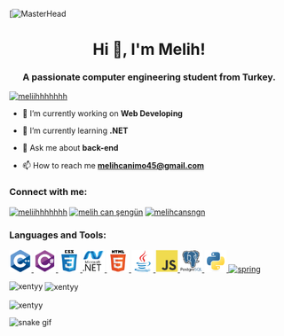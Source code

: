 [![MasterHead](https://novasta.com.tr/2022nin-populer-programlama-dilleri/)
<h1 align="center">Hi 👋, I'm Melih!</h1>
<h3 align="center">A passionate computer engineering student from Turkey.</h3>

<p align="left"> <a href="https://twitter.com/meliihhhhhhh" target="blank"><img src="https://img.shields.io/twitter/follow/meliihhhhhhh?logo=twitter&style=for-the-badge" alt="meliihhhhhhh" /></a> </p>

- 🔭 I’m currently working on **Web Developing**

- 🌱 I’m currently learning **.NET**

- 💬 Ask me about **back-end**

- 📫 How to reach me **melihcanimo45@gmail.com**

<h3 align="left">Connect with me:</h3>
<p align="left">
<a href="https://twitter.com/meliihhhhhhh" target="blank"><img align="center" src="https://raw.githubusercontent.com/rahuldkjain/github-profile-readme-generator/master/src/images/icons/Social/twitter.svg" alt="meliihhhhhhh" height="30" width="40" /></a>
<a href="https://linkedin.com/in/melih can şengün" target="blank"><img align="center" src="https://raw.githubusercontent.com/rahuldkjain/github-profile-readme-generator/master/src/images/icons/Social/linked-in-alt.svg" alt="melih can şengün" height="30" width="40" /></a>
<a href="https://instagram.com/melihcansngn" target="blank"><img align="center" src="https://raw.githubusercontent.com/rahuldkjain/github-profile-readme-generator/master/src/images/icons/Social/instagram.svg" alt="melihcansngn" height="30" width="40" /></a>
</p>

<h3 align="left">Languages and Tools:</h3>
<p align="left"> <a href="https://www.w3schools.com/cpp/" target="_blank" rel="noreferrer"> <img src="https://raw.githubusercontent.com/devicons/devicon/master/icons/cplusplus/cplusplus-original.svg" alt="cplusplus" width="40" height="40"/> </a> <a href="https://www.w3schools.com/cs/" target="_blank" rel="noreferrer"> <img src="https://raw.githubusercontent.com/devicons/devicon/master/icons/csharp/csharp-original.svg" alt="csharp" width="40" height="40"/> </a> <a href="https://www.w3schools.com/css/" target="_blank" rel="noreferrer"> <img src="https://raw.githubusercontent.com/devicons/devicon/master/icons/css3/css3-original-wordmark.svg" alt="css3" width="40" height="40"/> </a> <a href="https://dotnet.microsoft.com/" target="_blank" rel="noreferrer"> <img src="https://raw.githubusercontent.com/devicons/devicon/master/icons/dot-net/dot-net-original-wordmark.svg" alt="dotnet" width="40" height="40"/> </a> <a href="https://www.w3.org/html/" target="_blank" rel="noreferrer"> <img src="https://raw.githubusercontent.com/devicons/devicon/master/icons/html5/html5-original-wordmark.svg" alt="html5" width="40" height="40"/> </a> <a href="https://www.java.com" target="_blank" rel="noreferrer"> <img src="https://raw.githubusercontent.com/devicons/devicon/master/icons/java/java-original.svg" alt="java" width="40" height="40"/> </a> <a href="https://developer.mozilla.org/en-US/docs/Web/JavaScript" target="_blank" rel="noreferrer"> <img src="https://raw.githubusercontent.com/devicons/devicon/master/icons/javascript/javascript-original.svg" alt="javascript" width="40" height="40"/> </a> <a href="https://www.postgresql.org" target="_blank" rel="noreferrer"> <img src="https://raw.githubusercontent.com/devicons/devicon/master/icons/postgresql/postgresql-original-wordmark.svg" alt="postgresql" width="40" height="40"/> </a> <a href="https://www.python.org" target="_blank" rel="noreferrer"> <img src="https://raw.githubusercontent.com/devicons/devicon/master/icons/python/python-original.svg" alt="python" width="40" height="40"/> </a> <a href="https://spring.io/" target="_blank" rel="noreferrer"> <img src="https://www.vectorlogo.zone/logos/springio/springio-icon.svg" alt="spring" width="40" height="40"/> </a> </p>

<p><img align="left" src="https://github-readme-stats.vercel.app/api/top-langs?username=xentyy&show_icons=true&locale=en&layout=compact" alt="xentyy" /></p>

<p>&nbsp;<img align="center" src="https://github-readme-stats.vercel.app/api?username=xentyy&show_icons=true&locale=en" alt="xentyy" /></p>

<p><img align="center" src="https://github-readme-streak-stats.herokuapp.com/?user=xentyy&" alt="xentyy" /></p>

![snake gif](https://github.com/Xentyy/Xentyy/blob/output/github-contribution-grid-snake.gif)
